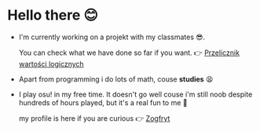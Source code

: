 # Hello there :blush:

* I'm currently working on a projekt with my classmates :sunglasses:.

  You can check what we have done so far if you want. :point_right: [Przelicznik wartości logicznych](https://github.com/AGH-Narzedzia-Informatyczne/Przelicznik_Wartosci_-Logicznych)

* Apart from programming i do lots of math, couse **studies** :tired_face:

* I play osu\! in my free time. It doesn't go well couse i'm still noob despite hundreds of hours played, but it's a real fun to me :yellow_heart:

  my profile is here if you are curious :point_right: [Zogfryt](https://osu.ppy.sh/users/12205731)
